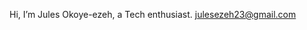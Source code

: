 Hi, I’m Jules Okoye-ezeh, a Tech enthusiast.
julesezeh23@gmail.com

<!---
Popejigg/Popejigg is a ✨ special ✨ repository because its `README.md` (this file) appears on your GitHub profile.
You can click the Preview link to take a look at your changes.
--->
